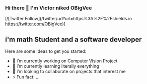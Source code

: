 ### Hi there 👋 I'm Victor niked OBigVee
[![Twitter Follow](/twitter/url?url=https%3A%2F%2Fshields.io https://twitter.com/OBigVee)]
<!--https://img.shields.io/badge/Twitter-follow%20me-blue
https://twitter.com/OBigVee
-->
<!--[![Twitter Follow](https://img.shields.io/twitter/follow/codeSTACKr?color=1DA1F2&logo=twitter&style=for-the-badge)](https://twitter.com/intent/follow?original_referer=https%3A%2F%2Fgithub.com%2FcodeSTACKr&screen_name=codeSTACKr)-->

## i'm math Student and a software developer

<!--
**OBigVee/OBigVee** is a ✨ _special_ ✨ repository because its `README.md` (this file) appears on your GitHub profile.-->

Here are some ideas to get you started:

- 🔭 I’m currently working on  Computer Vision Project
- 🌱 I’m currently learning literally everything
- 👯 I’m looking to collaborate on projects that interest me
- ⚡ Fun fact: ...

